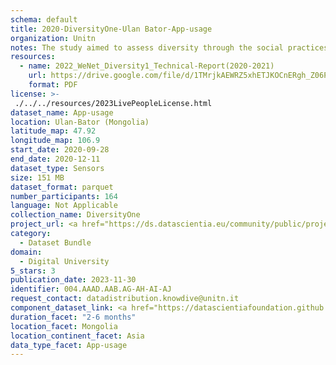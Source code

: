 ```yaml
---
schema: default
title: 2020-DiversityOne-Ulan Bator-App-usage
organization: Unitn
notes: The study aimed to assess diversity through the social practices and daily behaviors of university students from eight different countries. The research was carried out in two phases. Initially, a large sample of students from Denmark, Italy, Mongolia, Paraguay, the United Kingdom, China, Mexico, and India, completed a survey on their social practices, as well as their socio-demographic, cultural, and psychological elements. In the second phase, a sub-sample of the respondents engaged in a four-week data collection by using an innovative smartphone application called iLog. This app collected data from thirty-four smartphone sensors around the clock, allowing for an in-depth investigation into the diversity and daily routines of university students across countries, both synchronically and diachronically.
resources:
  - name: 2022_WeNet_Diversity1_Technical-Report(2020-2021)
    url: https://drive.google.com/file/d/1TMrjkAEWRZ5xhETJKOCnERgh_Z06PO2E/view?usp=drive_link
    format: PDF
license: >-
 ./../../resources/2023LivePeopleLicense.html
dataset_name: App-usage
location: Ulan-Bator (Mongolia)
latitude_map: 47.92
longitude_map: 106.9
start_date: 2020-09-28
end_date: 2020-12-11
dataset_type: Sensors
size: 151 MB
dataset_format: parquet
number_participants: 164
language: Not Applicable
collection_name: DiversityOne
project_url: <a href="https://ds.datascientia.eu/community/public/projects/f6bfbca4-fbe7-488f-bcf1-a66ac1f5a93a">https://ds.datascientia.eu/community/public/projects/f6bfbca4-fbe7-488f-bcf1-a66ac1f5a93a</a>
category: 
  - Dataset Bundle
domain: 
  - Digital University
5_stars: 3
publication_date: 2023-11-30
identifier: 004.AAAD.AAB.AG-AH-AI-AJ
request_contact: datadistribution.knowdive@unitn.it
component_dataset_link: <a href="https://datascientiafoundation.github.io/LivePeople/datasets/2020-DV1-Ulan%20Bator-Application%20Event/">2020-DV1-Ulan Bator-Application Event</a>, <a href="https://datascientiafoundation.github.io/LivePeople/datasets/2020-DV1-Ulan%20Bator-Headset%20Plug%20Event/">2020-DV1-Ulan Bator-Headset Plug Event</a>, <a href="https://datascientiafoundation.github.io/LivePeople/datasets/2020-DV1-Ulan%20Bator-Music%20Event/">2020-DV1-Ulan Bator-Music Event</a>, <a href="https://datascientiafoundation.github.io/LivePeople/datasets/2020-DV1-Ulan%20Bator-Notification%20Event/">2020-DV1-Ulan Bator-Notification Event</a>
duration_facet: "2-6 months"
location_facet: Mongolia
location_continent_facet: Asia
data_type_facet: App-usage
---
```


